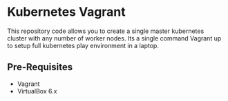 # Kubernetes Vagrant

This repository code allows you to create a single master kubernetes cluster with any number of worker nodes.
Its a single command Vagrant up to setup full kubernetes play environment in a laptop.

## Pre-Requisites

- Vagrant
- VirtualBox 6.x